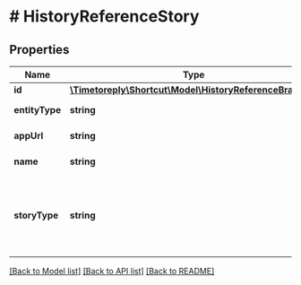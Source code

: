 # # HistoryReferenceStory

## Properties

Name | Type | Description | Notes
------------ | ------------- | ------------- | -------------
**id** | [**\Timetoreply\Shortcut\Model\HistoryReferenceBranchId**](HistoryReferenceBranchId.md) |  |
**entityType** | **string** | The type of entity referenced. |
**appUrl** | **string** | The application URL of the Story. |
**name** | **string** | The name of the entity referenced. |
**storyType** | **string** | If the referenced entity is a Story, either \&quot;bug\&quot;, \&quot;chore\&quot;, or \&quot;feature\&quot;. |

[[Back to Model list]](../../README.md#models) [[Back to API list]](../../README.md#endpoints) [[Back to README]](../../README.md)
